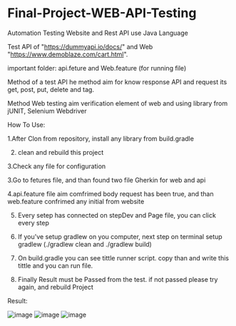 # Final-Project-WEB-API-Testing
Automation Testing Website and Rest API use Java Language


Test API of "https://dummyapi.io/docs/" and Web "https://www.demoblaze.com/cart.html".

important folder: api.feture and Web.feature (for running file)

Method of a test API he method aim for know response API and request its get, post, put, delete and tag.

Method Web testing aim verification element of web and using library from jUNIT, Selenium Webdriver


How To Use:

1.After Clon from repository, install any library from build.gradle

2. clean and rebuild this project

3.Check any file for configuration

3.Go to fetures file, and than found two file Gherkin for web and api

4.api.feature file aim comfrimed body request has been true, and than web.feature confrimed any initial from website

5. Every setep has connected on stepDev and Page file, you can click every step

6. If you've setup gradlew on you computer, next step on terminal setup gradlew (./gradlew clean and ./gradlew build)

7. On build.gradle you can see tittle runner script. copy than and write this tittle and you can run file. 

8. Finally Result must be Passed from the test. if not passed please try again, and rebuild Project


Result:


![image](https://github.com/Fery99/Final-Project-WEB-API-Testing/assets/112610926/94a5de70-d894-4d4c-9929-f84f57a6e470)
![image](https://github.com/Fery99/Final-Project-WEB-API-Testing/assets/112610926/a7cddfc6-b409-4ce2-a9b5-1a7829b5835b)
![image](https://github.com/Fery99/Final-Project-WEB-API-Testing/assets/112610926/49918fbc-978f-4c19-9360-5b79f8b57d58)
